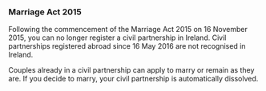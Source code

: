 ###  Marriage Act 2015

Following the commencement of the Marriage Act 2015 on 16 November 2015, you
can no longer register a civil partnership in Ireland. Civil partnerships
registered abroad since 16 May 2016 are not recognised in Ireland.

Couples already in a civil partnership can apply to marry or remain as they
are. If you decide to marry, your civil partnership is automatically
dissolved.
